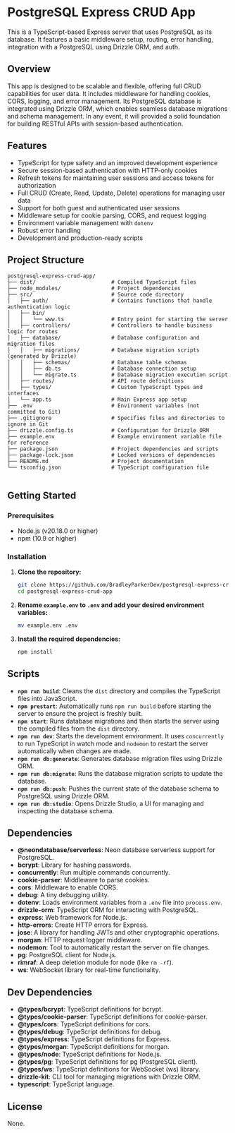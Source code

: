 # PostgreSQL Express CRUD App

This is a TypeScript-based Express server that uses PostgreSQL as its database.  It features a basic middleware setup, routing, error handling, integration with a PostgreSQL using Drizzle ORM, and auth. 

## Overview

This app is designed to be scalable and flexible, offering full CRUD capabilities for user data. It includes middleware for handling cookies, CORS, logging, and error management. Its PostgreSQL database is integrated using Drizzle ORM, which enables seamless database migrations and schema management. In any event, it will provided a solid foundation for building RESTful APIs with session-based authentication.

## Features

- TypeScript for type safety and an improved development experience
- Secure session-based authentication with HTTP-only cookies
- Refresh tokens for maintaining user sessions and access tokens for authorization
- Full CRUD (Create, Read, Update, Delete) operations for managing user data
- Support for both guest and authenticated user sessions
- Middleware setup for cookie parsing, CORS, and request logging
- Environment variable management with `dotenv`
- Robust error handling
- Development and production-ready scripts



## Project Structure
```
postgresql-express-crud-app/
├── dist/                        # Compiled TypeScript files
├── node_modules/                # Project dependencies
├── src/                         # Source code directory
│   ├── auth/                    # Contains functions that handle authentication logic
│   ├── bin/
│   │   └── www.ts               # Entry point for starting the server
│   ├── controllers/             # Controllers to handle business logic for routes
│   ├── database/                # Database configuration and migration files
│   │   ├── migrations/          # Database migration scripts (generated by Drizzle)
│   │   ├── schemas/             # Database table schemas
│   │   ├── db.ts                # Database connection setup
│   │   └── migrate.ts           # Database migration execution script
│   ├── routes/                  # API route definitions
│   ├── types/                   # Custom TypeScript types and interfaces
│   └── app.ts                   # Main Express app setup
├── .env                         # Environment variables (not committed to Git)
├── .gitignore                   # Specifies files and directories to ignore in Git
├── drizzle.config.ts            # Configuration for Drizzle ORM
├── example.env                  # Example environment variable file for reference
├── package.json                 # Project dependencies and scripts
├── package-lock.json            # Locked versions of dependencies
├── README.md                    # Project documentation
└── tsconfig.json                # TypeScript configuration file


```

## Getting Started

### Prerequisites

- Node.js (v20.18.0 or higher)
- npm (10.9 or higher)

### Installation

1. **Clone the repository:**

    ```sh
    git clone https://github.com/BradleyParkerDev/postgresql-express-crud-app.git
    cd postgresql-express-crud-app
    ```

2. **Rename `example.env` to `.env` and add your desired environment variables:**

   ```bash
   mv example.env .env
   ```

3. **Install the required dependencies:**

   ```bash
   npm install
   ```

## Scripts

- **`npm run build`**: Cleans the `dist` directory and compiles the TypeScript files into JavaScript.
- **`npm prestart`**: Automatically runs `npm run build` before starting the server to ensure the project is freshly built.
- **`npm start`**: Runs database migrations and then starts the server using the compiled files from the `dist` directory.
- **`npm run dev`**: Starts the development environment. It uses `concurrently` to run TypeScript in watch mode and `nodemon` to restart the server automatically when changes are made.
- **`npm run db:generate`**: Generates database migration files using Drizzle ORM.
- **`npm run db:migrate`**: Runs the database migration scripts to update the database.
- **`npm run db:push`**: Pushes the current state of the database schema to PostgreSQL using Drizzle ORM.
- **`npm run db:studio`**: Opens Drizzle Studio, a UI for managing and inspecting the database schema.


## Dependencies

- **@neondatabase/serverless**: Neon database serverless support for PostgreSQL.
- **bcrypt**: Library for hashing passwords.
- **concurrently**: Run multiple commands concurrently.
- **cookie-parser**: Middleware to parse cookies.
- **cors**: Middleware to enable CORS.
- **debug**: A tiny debugging utility.
- **dotenv**: Loads environment variables from a `.env` file into `process.env`.
- **drizzle-orm**: TypeScript ORM for interacting with PostgreSQL.
- **express**: Web framework for Node.js.
- **http-errors**: Create HTTP errors for Express.
- **jose**: A library for handling JWTs and other cryptographic operations.
- **morgan**: HTTP request logger middleware.
- **nodemon**: Tool to automatically restart the server on file changes.
- **pg**: PostgreSQL client for Node.js.
- **rimraf**: A deep deletion module for node (like `rm -rf`).
- **ws**: WebSocket library for real-time functionality.

## Dev Dependencies

- **@types/bcrypt**: TypeScript definitions for bcrypt.
- **@types/cookie-parser**: TypeScript definitions for cookie-parser.
- **@types/cors**: TypeScript definitions for cors.
- **@types/debug**: TypeScript definitions for debug.
- **@types/express**: TypeScript definitions for Express.
- **@types/morgan**: TypeScript definitions for morgan.
- **@types/node**: TypeScript definitions for Node.js.
- **@types/pg**: TypeScript definitions for pg (PostgreSQL client).
- **@types/ws**: TypeScript definitions for WebSocket (ws) library.
- **drizzle-kit**: CLI tool for managing migrations with Drizzle ORM.
- **typescript**: TypeScript language.

## License

None.
